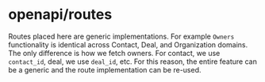 # openapi/routes

Routes placed here are generic implementations. For example `Owners` functionality is identical across Contact, Deal, and Organization domains. The only difference is how we fetch owners. For contact, we use `contact_id`, deal, we use `deal_id`, etc. For this reason, the entire feature can be a generic and the route implementation can be re-used.
